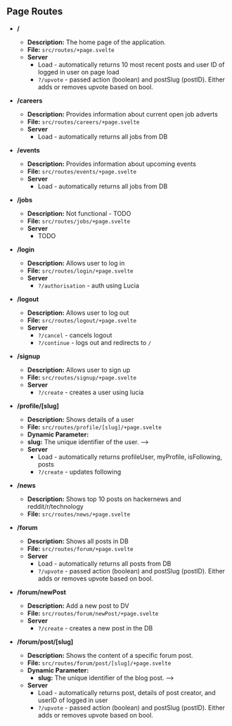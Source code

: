 ## Page Routes

- **/**
  - **Description:** The home page of the application.
  - **File:** `src/routes/+page.svelte`
  - **Server** 
    - Load - automatically returns 10 most recent posts and user ID of logged in user on page load
    - `?/upvote` - passed action (boolean) and postSlug (postID). Either adds or removes upvote based on bool.

- **/careers**
  - **Description:** Provides information about current open job adverts
  - **File:** `src/routes/careers/+page.svelte`
  - **Server**
    - Load - automatically returns all jobs from DB

- **/events**
  - **Description:** Provides information about upcoming events
  - **File:** `src/routes/events/+page.svelte`
  - **Server**
    - Load - automatically returns all jobs from DB

- **/jobs**
  - **Description:** Not functional - TODO
  - **File:** `src/routes/jobs/+page.svelte`
  - **Server**
    - TODO

- **/login**
  - **Description:** Allows user to log in
  - **File:** `src/routes/login/+page.svelte`
  - **Server**
    - `?/authorisation` - auth using Lucia

- **/logout**
  - **Description:** Allows user to log out
  - **File:** `src/routes/logout/+page.svelte`
  - **Server**
    - `?/cancel` - cancels logout
    - `?/continue` - logs out and redirects to `/`

- **/signup**
  - **Description:** Allows user to sign up
  - **File:** `src/routes/signup/+page.svelte`
  - **Server**
    - `?/create` - creates a user using lucia

- **/profile/[slug]**
  - **Description:** Shows details of a user
  - **File:** `src/routes/profile/[slug]/+page.svelte`
  -  **Dynamic Parameter:**
    - **slug:** The unique identifier of the user. -->
  - **Server**
    - Load - automatically returns profileUser, myProfile, isFollowing, posts
    - `?/create` - updates following

- **/news**
  - **Description:** Shows top 10 posts on hackernews and reddit/r/technology
  - **File:** `src/routes/news/+page.svelte`

- **/forum**
  - **Description:** Shows all posts in DB
  - **File:** `src/routes/forum/+page.svelte`
  - **Server**
    - Load - automatically returns all posts from DB
    - `?/upvote` - passed action (boolean) and postSlug (postID). Either adds or removes upvote based on bool.

- **/forum/newPost**
  - **Description:** Add a new post to DV
  - **File:** `src/routes/forum/newPost/+page.svelte`
  - **Server**
    - `?/create` - creates a new post in the DB

- **/forum/post/[slug]**
  - **Description:** Shows the content of a specific forum post.
  - **File:** `src/routes/forum/post/[slug]/+page.svelte`
  - **Dynamic Parameter:**
    - **slug:** The unique identifier of the blog post. -->
  - **Server**
    - Load - automatically returns post, details of post creator, and userID of logged in user
    - `?/upvote` - passed action (boolean) and postSlug (postID). Either adds or removes upvote based on bool.

<!-- - **/blog**
  - **Description:** Displays a list of blog posts.
  - **File:** `src/routes/blog/+page.svelte`


